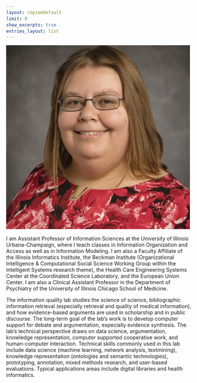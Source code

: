 ```yaml
---
layout: copieddefault
limit: 0
show_excerpts: true
entries_layout: list
---
```


![image of Jodi](/images/jodi_schneider.jpeg "Jodi Schneider")

I am Assistant Professor of Information Sciences at the University of
Illinois Urbana-Champaign, where I teach classes in Information
Organization and Access as well as in Information Modeling. I am also a
Faculty Affiliate of the Illinois Informatics Institute, the Beckman
Institute (Organizational Intelligence & Computational Social Science
Working Group within the Intelligent Systems research theme), the Health
Care Engineering Systems Center at the Coordinated Science Laboratory,
and the European Union Center. I am also a Clinical Assistant Professor
in the Department of Psychiatry of the University of Illinois Chicago
School of Medicine.


The information quality lab studies the science of science,
bibliographic information retrieval (especially retrieval and quality of
medical information), and how evidence-based arguments are used in
scholarship and in public discourse. The long-term goal of the lab’s
work is to develop computer support for debate and argumentation,
especially evidence synthesis. The lab’s technical perspective draws on
data science, argumentation, knowledge representation, computer
supported cooperative work, and human-computer interaction. Technical
skills commonly used in this lab include data science (machine learning,
network analysis, textmining), knowledge representation (ontologies and
semantic technologies), prototyping, annotation, mixed methods research,
and user-based evaluations. Typical applications areas include digital
libraries and health informatics.
